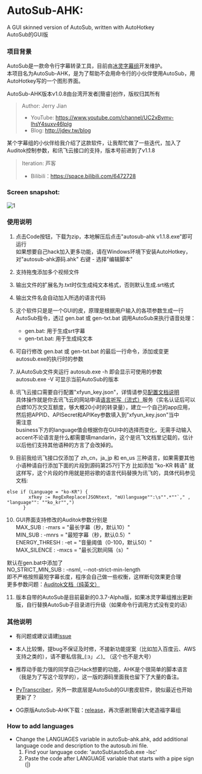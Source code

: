 # AutoSub-AHK: 
A GUI skinned version of AutoSub, written with AutoHotkey  
AutoSub的GUI版  

### 项目背景

AutoSub是一款命令行字幕转录工具，目前由[冰灵字幕组](https://github.com/BingLingGroup/AutoSub)开发维护。  
本项目名为AutoSub-AHK，是为了帮助不会用命令行的小伙伴使用AutoSub，用AutoHotkey写的一个图形界面。  

AutoSub-AHK版本v1.0.8由台湾开发者[簡睿]创作，版权归其所有
> Author: Jerry Jian
>  * YouTube: https://www.youtube.com/channel/UC2xBvmv-lhsY4suxv46lplg
>  * Blog: http://jdev.tw/blog

某个字幕组的小伙伴给我介绍了这款软件，让我帮忙做了一些迭代，加入了Auditok控制参数，和讯飞云接口的支持，版本号前进到了v1.1.8
> Iteration: 芦客
> * Bilibili：https://space.bilibili.com/6472728


### Screen snapshot:

![1](https://wx4.sinaimg.cn/mw2000/00262xM9gy1gvlmfy6jdgj60ei0j8diz02.jpg)

### 使用说明

1. 点击Code按钮，下载为zip，本地解压后点击"autosub-ahk v1.1.8.exe"即可运行  
   如果想要自己hack加入更多功能，请在Windows环境下安装AutoHotkey，对"autosub-ahk源码.ahk" 右键 - 选择"编辑脚本"  
  
2. 支持拖曳添加多个视频文件  
  
3. 输出文件的扩展名为.txt时仅生成纯文本格式，否则默认生成.srt格式  
  
4. 输出文件名会自动加入所选的语言代码  
  
5. 这个软件只是是一个GUI的皮，原理是根据用户输入的各项参数生成一行AutoSub指令，透过 gen.bat 或 gen-txt.bat 调用AutoSub来执行语音处理：  
    * gen.bat: 用于生成srt字幕  
    * gen-txt.bat: 用于生成纯文本  
  
6. 可自行修改 gen.bat 或 gen-txt.bat 的最后一行命令，添加或变更autosub.exe的执行时的参数  
  
7. 从AutoSub文件夹运行 autosub.exe -h 即会显示可使用的参数  
   autosub.exe -V 可显示当前AutoSub的版本
  
8. 讯飞云接口需要自行配置"xfyun_key.json"，详情请参见[配置文档说明]( https://github.com/BingLingGroup/autosub/blob/dev/docs/README.zh-Hans.md#%E8%AE%AF%E9%A3%9E%E4%BA%91%E8%AF%AD%E9%9F%B3%E8%AF%86%E5%88%AB%E9%85%8D%E7%BD%AE)  
   具体操作就是你去讯飞云的网站申请[语言听写（流式）](https://console.xfyun.cn/services/iat)服务（实名认证后可以白嫖10万次交互额度，够大概20小时的转录量），建立一个自己的app应用，然后把APPID、APISecret和APIKey参数填入到"xfyun_key.json"当中  
   需注意  
   business下方的language值会根据你在GUI中的选择而变化，无需手动输入  
   accent不论语言是什么都需要填mandarin，这个是讯飞文档里记载的，估计以后他们支持其他语种的方言了会改掉的。

9. 目前我给讯飞接口仅添加了 zh_cn，ja_jp 和 en_us 三种语言，如果需要其他小语种请自行添加下面的片段到源码第257行下方
比如添加 "ko-KR 韩语" 就这样写，这个片段的作用就是把谷歌的语言代码替换为讯飞的，具体代码参见文档:

```
else if (Language = "ko-KR") {
        xfkey := RegExReplace(JSONtext, "mU)language"":\s"".*""`," , "language"": ""ko_kr"",")
      }
```
  
10. GUI界面支持修改的Auditok参数分别是  
    MAX_SUB :       -mxrs = "最长字幕（秒，默认10）"  
    MIN_SUB :       -mnrs = "最短字幕（秒，默认0.5）"  
    ENERGY_THRESH :   -et = "音量阈值（0-100，默认50）"  
    MAX_SILENCE :   -mxcs = "最长沉默间隔（s）"  
  
   默认在gen.bat中添加了  
    NO_STRICT_MIN_SUB :    -nsml, --not-strict-min-length  
   即不严格按照最短字幕长度，程序会自己做一些权衡，这样断句效果更合理  
   更多参数问题：[Auditok文档（纯英文）](https://auditok.readthedocs.io/en/master/command_line_usage.html)  
  
11. 版本自带的AutoSub是目前最新的0.3.7-Alpha版，如果冰灵字幕组推出更新版，自行替换AutoSub子目录进行升级（如果命令行调用方式没有变的话）  

### 其他说明
* 有问题或建议请建[Issue](https://github.com/TrollFeed/autosub-ahk/issues)
* 本人比较懒，提bug不保证及时修，不接新功能提案（比如加入百度云、AWS支持之类的），请不要私信我_(:з」∠)_ （这个也不是大号）
* 推荐动手能力强的同学自己Hack想要的功能，AHK是个很简单的脚本语言（我是为了写这个现学的），这一版的源码里面我也留下了大量的备注。  

* [PyTranscriber](https://github.com/raryelcostasouza/pyTranscriber/)，另外一款底层是AutoSub的GUI套皮软件，貌似最近也开始更新了？  

* OG原版AutoSub-AHK下载：[release](https://github.com/emisjerry/autosub-ahk/releases)，再次感谢[簡睿]大佬造福字幕组  

### How to add languages
* Change the LANGUAGES variable in autoSub-ahk.ahk, add additional language code and description to the autosub.ini file.
  1. Find your language code: 'autoSub\\autoSub.exe -lsc'
  2. Paste the code after LANGUAGE variable that starts with a pipe sign (|)


